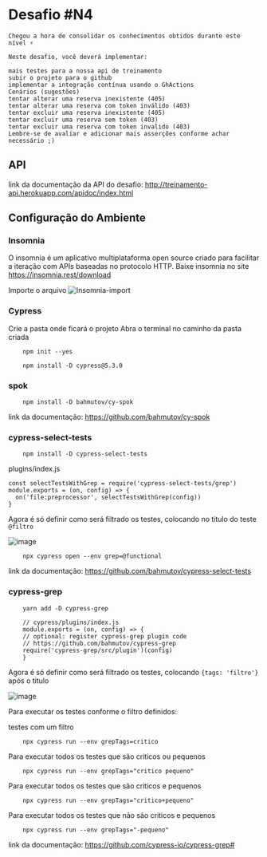 # Desafio #N4
```
Chegou a hora de consolidar os conhecimentos obtidos durante este nível ⚡️

Neste desafio, você deverá implementar:

mais testes para a nossa api de treinamento
subir o projeto para o github
implementar a integração contínua usando o GhActions
Cenários (sugestões)
tentar alterar uma reserva inexistente (405)
tentar alterar uma reserva com token inválido (403)
tentar excluir uma reserva inexistente (405)
tentar excluir uma reserva sem token (403)
tentar excluir uma reserva com token invalido (403​)
Lembre-se de avaliar e adicionar mais asserções conforme achar necessário ;)
```

## API
link da documentação da API do desafio: http://treinamento-api.herokuapp.com/apidoc/index.html
## Configuração do Ambiente

### Insomnia
 O insomnia é um aplicativo multiplataforma open source criado para facilitar a iteração com APIs baseadas no protocolo HTTP.
Baixe insomnia no site
https://insomnia.rest/download

Importe o arquivo
![Insomnia-import](https://user-images.githubusercontent.com/26276025/126887987-86a2ee25-b584-4e36-8cdd-721a5a19ed73.gif)


### Cypress
Crie a pasta onde ficará o projeto
Abra o terminal no caminho da pasta criada
```
    npm init --yes
```
```
    npm install -D cypress@5.3.0
```

### spok
```
    npm install -D bahmutov/cy-spok
```

link da documentação: https://github.com/bahmutov/cy-spok

### cypress-select-tests

```
    npm install -D cypress-select-tests
```

plugins/index.js
```
const selectTestsWithGrep = require('cypress-select-tests/grep')
module.exports = (on, config) => {
  on('file:preprocessor', selectTestsWithGrep(config))
}
```

Agora é só definir como será filtrado os testes, colocando  no titulo do teste `@filtro`

![image](https://user-images.githubusercontent.com/26276025/126888024-e5ba08fb-ef17-4629-9fc5-87b2b24c9b1e.png)


```
    npx cypress open --env grep=@functional
```

link da documentação: https://github.com/bahmutov/cypress-select-tests



### cypress-grep

```
    yarn add -D cypress-grep
```
```
    // cypress/plugins/index.js
    module.exports = (on, config) => {
    // optional: register cypress-grep plugin code
    // https://github.com/bahmutov/cypress-grep
    require('cypress-grep/src/plugin')(config)
    }
```

Agora é só definir como será filtrado os testes, colocando `{tags: 'filtro'}` após o titulo

![image](https://user-images.githubusercontent.com/26276025/126888005-3b11a794-06aa-431e-b64f-e924ad28507f.png)

Para executar os testes conforme o filtro definidos:

testes com um filtro
```
    npx cypress run --env grepTags=critico
```

Para executar todos os testes que são criticos ou pequenos
```
    npx cypress run --env grepTags="critico pequeno"
```
Para executar todos os testes que são criticos e pequenos
```
    npx cypress run --env grepTags="critico+pequeno"
```
Para executar todos os testes que não são criticos e pequenos
```
    npx cypress run --env grepTags="-pequeno"
```


link da documentação: https://github.com/cypress-io/cypress-grep#

